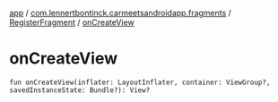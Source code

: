 [app](../../index.md) / [com.lennertbontinck.carmeetsandroidapp.fragments](../index.md) / [RegisterFragment](index.md) / [onCreateView](./on-create-view.md)

# onCreateView

`fun onCreateView(inflater: LayoutInflater, container: ViewGroup?, savedInstanceState: Bundle?): View?`